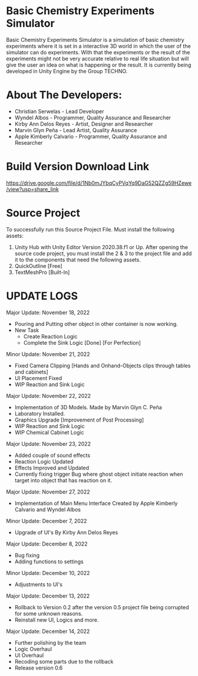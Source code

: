 # Basic Chemistry Experiments Simulator

Basic Chemistry Experiments Simulator is a simulation of basic chemistry experiments where it is set in a interactive 3D world in which the user of the simulator can do experiments. With that the experiments or the result of the experiments might not be very accurate relative to real life situation but will give the user an idea on what is happening or the result. It is currently being developed in Unity Engine by the Group TECHNO.

# About The Developers:
  - Christian Serwelas            - Lead Developer
  - Wyndel Albos                  - Programmer, Quality Assurance and Researcher
  - Kirby Ann Delos Reyes         - Artist, Designer and Researcher
  - Marvin Glyn Peña              - Lead Artist, Quality Assurance
  - Apple Kimberly Calvario       - Programmer, Quality Assurance and Researcher

# Build Version Download Link
https://drive.google.com/file/d/1Nb0mJYbqCyPVqYq9DaG52QZZg59HZewe/view?usp=share_link

# Source Project

To successfully run this Source Project File. Must install the following assets:
1. Unity Hub with Unity Editor Version 2020.38.f1 or Up. 
   After opening the source code project, you must install the 2 & 3 to the project file and add it to the components that need the following assets.
2. QuickOutline [Free]
3. TextMeshPro [Built-In]

# UPDATE LOGS

Major Update: November 18, 2022
  - Pouring and Putting other object in other container is now working.
  - New Task
       - Create Reaction Logic
       - Complete the Sink Logic [Done] [For Perfection]

Minor Update: November 21, 2022
  - Fixed Camera Clipping [Hands and Onhand-Objects clips through tables and cabinets] 
  - UI Placement Fixed
  - WIP Reaction and Sink Logic
 
Major Update: November 22, 2022
  - Implementation of 3D Models. Made by Marvin Glyn C. Peña 
  - Laboratory Installed.
  - Graphics Upgrade [Improvement of Post Processing]
  - WIP Reaction and Sink Logic
  - WIP Chemical Cabinet Logic

Major Update: November 23, 2022
  - Added couple of sound effects
  - Reaction Logic Updated
  - Effects Improved and Updated
  - Currently fixing trigger Bug where ghost object initiate reaction when target into object that has reaction on it.
  
Major Update: November 27, 2022
  - Implementation of Main Menu Interface Created by Apple Kimberly Calvario and Wyndel Albos
  
Minor Update: December 7, 2022
  - Upgrade of UI's By Kirby Ann Delos Reyes
  
Major Update: December 8, 2022
  - Bug fixing
  - Adding functions to settings
  
Minor Update: December 10, 2022
  - Adjustments to UI's
  
Major Update: December 13, 2022
  - Rollback to Version 0.2 after the version 0.5 project file being corrupted for some unknown reasons.
  - Reinstall new UI, Logics and more.
  
 Major Update: December 14, 2022
  - Further polishing by the team
  - Logic Overhaul
  - UI Overhaul
  - Recoding some parts due to the rollback
  - Release version 0.6
  
